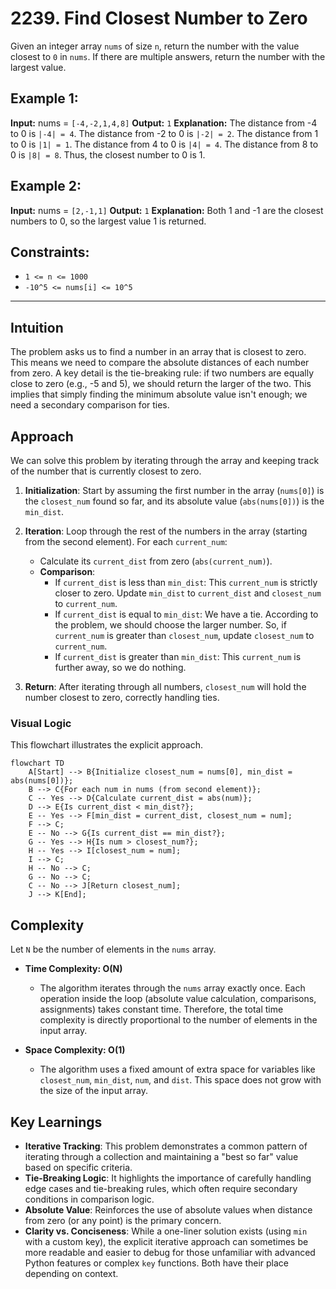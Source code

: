 # 2239. Find Closest Number to Zero

Given an integer array `nums` of size `n`, return the number with the value closest to `0` in `nums`. If there are multiple answers, return the number with the largest value.

## Example 1:

**Input:** nums = `[-4,-2,1,4,8]`
**Output:** `1`
**Explanation:**
The distance from -4 to 0 is `|-4| = 4`.
The distance from -2 to 0 is `|-2| = 2`.
The distance from 1 to 0 is `|1| = 1`.
The distance from 4 to 0 is `|4| = 4`.
The distance from 8 to 0 is `|8| = 8`.
Thus, the closest number to 0 is 1.

## Example 2:

**Input:** nums = `[2,-1,1]`
**Output:** `1`
**Explanation:**
Both 1 and -1 are the closest numbers to 0, so the largest value 1 is returned.

## Constraints:

*   `1 <= n <= 1000`
*   `-10^5 <= nums[i] <= 10^5`

---

## Intuition

The problem asks us to find a number in an array that is closest to zero. This means we need to compare the absolute distances of each number from zero. A key detail is the tie-breaking rule: if two numbers are equally close to zero (e.g., -5 and 5), we should return the larger of the two. This implies that simply finding the minimum absolute value isn't enough; we need a secondary comparison for ties.

## Approach

We can solve this problem by iterating through the array and keeping track of the number that is currently closest to zero.

1.  **Initialization**: Start by assuming the first number in the array (`nums[0]`) is the `closest_num` found so far, and its absolute value (`abs(nums[0])`) is the `min_dist`.

2.  **Iteration**: Loop through the rest of the numbers in the array (starting from the second element). For each `current_num`:
    *   Calculate its `current_dist` from zero (`abs(current_num)`).
    *   **Comparison**:
        *   If `current_dist` is less than `min_dist`: This `current_num` is strictly closer to zero. Update `min_dist` to `current_dist` and `closest_num` to `current_num`.
        *   If `current_dist` is equal to `min_dist`: We have a tie. According to the problem, we should choose the larger number. So, if `current_num` is greater than `closest_num`, update `closest_num` to `current_num`.
        *   If `current_dist` is greater than `min_dist`: This `current_num` is further away, so we do nothing.

3.  **Return**: After iterating through all numbers, `closest_num` will hold the number closest to zero, correctly handling ties.

### Visual Logic

This flowchart illustrates the explicit approach.

```mermaid
flowchart TD
    A[Start] --> B{Initialize closest_num = nums[0], min_dist = abs(nums[0])};
    B --> C{For each num in nums (from second element)};
    C -- Yes --> D{Calculate current_dist = abs(num)};
    D --> E{Is current_dist < min_dist?};
    E -- Yes --> F[min_dist = current_dist, closest_num = num];
    F --> C;
    E -- No --> G{Is current_dist == min_dist?};
    G -- Yes --> H{Is num > closest_num?};
    H -- Yes --> I[closest_num = num];
    I --> C;
    H -- No --> C;
    G -- No --> C;
    C -- No --> J[Return closest_num];
    J --> K[End];
```

## Complexity

Let `N` be the number of elements in the `nums` array.

*   **Time Complexity: O(N)**
    *   The algorithm iterates through the `nums` array exactly once. Each operation inside the loop (absolute value calculation, comparisons, assignments) takes constant time. Therefore, the total time complexity is directly proportional to the number of elements in the input array.

*   **Space Complexity: O(1)**
    *   The algorithm uses a fixed amount of extra space for variables like `closest_num`, `min_dist`, `num`, and `dist`. This space does not grow with the size of the input array.

## Key Learnings

*   **Iterative Tracking**: This problem demonstrates a common pattern of iterating through a collection and maintaining a "best so far" value based on specific criteria.
*   **Tie-Breaking Logic**: It highlights the importance of carefully handling edge cases and tie-breaking rules, which often require secondary conditions in comparison logic.
*   **Absolute Value**: Reinforces the use of absolute values when distance from zero (or any point) is the primary concern.
*   **Clarity vs. Conciseness**: While a one-liner solution exists (using `min` with a custom key), the explicit iterative approach can sometimes be more readable and easier to debug for those unfamiliar with advanced Python features or complex `key` functions. Both have their place depending on context.
